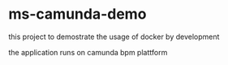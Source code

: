 # ms-camunda-demo
this project to demostrate the usage of docker by development 

the application runs on camunda bpm plattform

